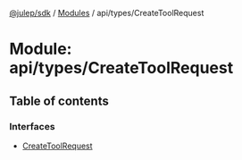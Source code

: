 [@julep/sdk](../README.md) / [Modules](../modules.md) / api/types/CreateToolRequest

# Module: api/types/CreateToolRequest

## Table of contents

### Interfaces

- [CreateToolRequest](../interfaces/api_types_CreateToolRequest.CreateToolRequest.md)
